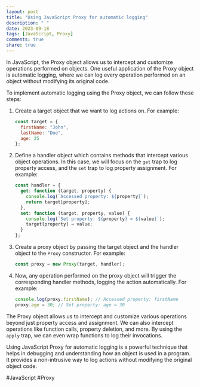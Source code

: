 ```yaml
---
layout: post
title: "Using JavaScript Proxy for automatic logging"
description: " "
date: 2023-09-18
tags: [JavaScript, Proxy]
comments: true
share: true
---
```


In JavaScript, the Proxy object allows us to intercept and customize operations performed on objects. One useful application of the Proxy object is automatic logging, where we can log every operation performed on an object without modifying its original code.

To implement automatic logging using the Proxy object, we can follow these steps:

1. Create a target object that we want to log actions on. For example:

   ```javascript
   const target = {
     firstName: "John",
     lastName: "Doe",
     age: 25
   };
   ```

2. Define a handler object which contains methods that intercept various object operations. In this case, we will focus on the `get` trap to log property access, and the `set` trap to log property assignment. For example:

   ```javascript
   const handler = {
     get: function (target, property) {
       console.log(`Accessed property: ${property}`);
       return target[property];
     },
     set: function (target, property, value) {
       console.log(`Set property: ${property} = ${value}`);
       target[property] = value;
     }
   };
   ```

3. Create a proxy object by passing the target object and the handler object to the `Proxy` constructor. For example:

   ```javascript
   const proxy = new Proxy(target, handler);
   ```

4. Now, any operation performed on the proxy object will trigger the corresponding handler methods, logging the action automatically. For example:

   ```javascript
   console.log(proxy.firstName); // Accessed property: firstName
   proxy.age = 30; // Set property: age = 30
   ```

The Proxy object allows us to intercept and customize various operations beyond just property access and assignment. We can also intercept operations like function calls, property deletion, and more. By using the `apply` trap, we can even wrap functions to log their invocations.

Using JavaScript Proxy for automatic logging is a powerful technique that helps in debugging and understanding how an object is used in a program. It provides a non-intrusive way to log actions without modifying the original object code.

#JavaScript #Proxy